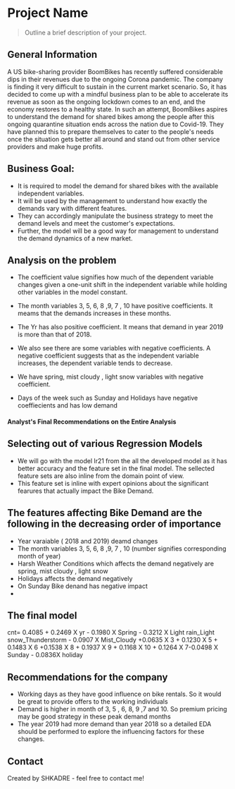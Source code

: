# Project Name
> Outline a brief description of your project.




<!-- You can include any other section that is pertinent to your problem -->

## General Information
A US bike-sharing provider BoomBikes has recently suffered considerable dips in their revenues due to the ongoing Corona pandemic. The company is finding it very difficult to sustain in the current market scenario. So, it has decided to come up with a mindful business plan to be able to accelerate its revenue as soon as the ongoing lockdown comes to an end, and the economy restores to a healthy state.
In such an attempt, BoomBikes aspires to understand the demand for shared bikes among the people after this ongoing quarantine situation ends across the nation due to Covid-19. They have planned this to prepare themselves to cater to the people's needs once the situation gets better all around and stand out from other service providers and make huge profits.
## Business Goal:
- It is  required to model the demand for shared bikes with the available independent variables. 
- It will be used by the management to understand how exactly the demands vary with different features. 
- They can accordingly manipulate the business strategy to meet the demand levels and meet the customer's expectations. 
- Further, the model will be a good way for management to understand the demand dynamics of a new market. 

<!-- You don't have to answer all the questions - just the ones relevant to your project. -->



## Analysis on the problem

- The coefficient value signifies how much of the dependent variable changes given a one-unit shift in the independent variable while holding other variables in the model constant.

- The month variables 3, 5, 6, 8 ,9, 7 , 10 have positive coefficients. It meams that the demands increases in these months.

- The Yr has also positive coefficient. It means that demand in year 2019 is more than that of 2018.

- We also see there are some variables with negative coefficients. A negative coefficient suggests that as the independent variable increases, the dependent variable tends to decrease.

- We have spring, mist cloudy , light snow variables with negative coefficient.

- Days of the week such as Sunday and Holidays have negative coeffiecients and has low demand
#### Analyst's Final Recommendations on the Entire Analysis
## Selecting out of various Regression Models

- We will go with the model lr21 from the all the developed model as it has better accuracy and the feature set in the final model. The sellected feature sets are also inline from the domain point of view.
- This feature set is inline with expert opinions about the significant fearures that actually impact the Bike Demand.

## The features affecting Bike Demand are the following in the decreasing order of importance

- Year varaiable ( 2018 and 2019) deamd changes
- The month variables 3, 5, 6, 8 ,9, 7 , 10 (number signifies corresponding month of year)
- Harsh Weather Conditions which affects the demand negatively are spring, mist cloudy , light snow
- Holidays affects the demand negatively
- On Sunday Bike denand has negative impact
-
## The final model

cnt= 0.4085 + 0.2469 X yr - 0.1980 X Spring - 0.3212 X Light rain_Light snow_Thunderstorm - 0.0907 X Mist_Cloudy +0.0635 X 3 + 0.1230 X 5 + 0.1483 X 6 +0.1538 X 8 + 0.1937 X 9 + 0.1168 X 10 + 0.1264 X 7-0.0498 X Sunday - 0.0836X holiday
## Recommendations for the company
 - Working days as they have good influence on bike rentals. So it would be great to provide offers to the working individuals
 - Demand is higher in month of 3, 5 , 6, 8, 9 ,7 and 10. So premium pricing may be good strategy in these peak demand months
 - The year 2019 had more demand than year 2018 so a detailed EDA should be performed to explore the influencing factors for these changes.
<!-- You don't have to answer all the questions - just the ones relevant to your project. -->





## Contact
Created by SHKADRE - feel free to contact me!


<!-- Optional -->
<!-- ## License -->
<!-- This project is open source and available under the [... License](). -->

<!-- You don't have to include all sections - just the one's relevant to your project -->
